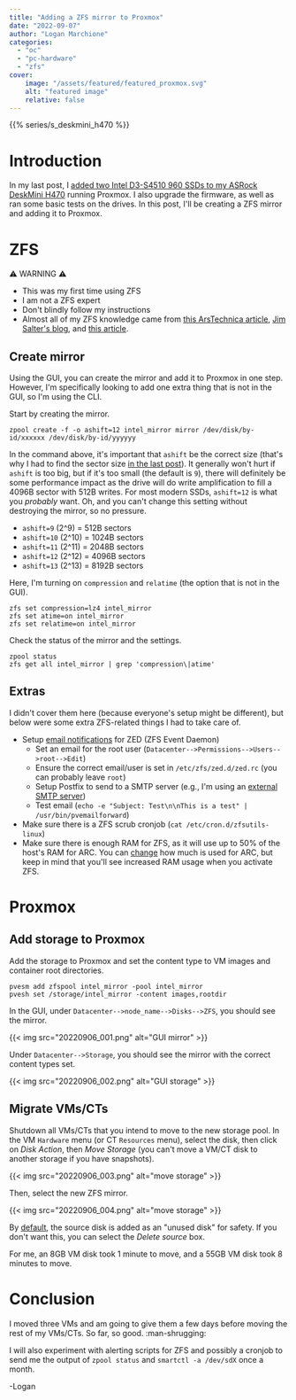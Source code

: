 ```yaml
---
title: "Adding a ZFS mirror to Proxmox"
date: "2022-09-07"
author: "Logan Marchione"
categories:
  - "oc"
  - "pc-hardware"
  - "zfs"
cover:
    image: "/assets/featured/featured_proxmox.svg"
    alt: "featured image"
    relative: false
---
```


{{% series/s_deskmini_h470 %}}

# Introduction

In my last post, I [added two Intel D3-S4510 960 SSDs to my ASRock DeskMini H470](/2022/09/adding-data-center-ssds-to-the-deskmini-h470/) running Proxmox. I also upgrade the firmware, as well as ran some basic tests on the drives. In this post, I'll be creating a ZFS mirror and adding it to Proxmox.

# ZFS

:warning: WARNING :warning:

- This was my first time using ZFS
- I am not a ZFS expert
- Don't blindly follow my instructions
- Almost all of my ZFS knowledge came from [this ArsTechnica article](https://arstechnica.com/information-technology/2020/05/zfs-101-understanding-zfs-storage-and-performance/), [Jim Salter's blog](https://jrs-s.net/2018/08/17/zfs-tuning-cheat-sheet/), and [this article](https://bigstep.com/blog/zfs-best-practices-and-caveats).

## Create mirror

Using the GUI, you can create the mirror and add it to Proxmox in one step. However, I'm specifically looking to add one extra thing that is not in the GUI, so I'm using the CLI.

Start by creating the mirror.

```
zpool create -f -o ashift=12 intel_mirror mirror /dev/disk/by-id/xxxxxx /dev/disk/by-id/yyyyyy
```

In the command above, it's important that `ashift` be the correct size (that's why I had to find the sector size [in the last post](/2022/09/adding-data-center-ssds-to-the-deskmini-h470/#identify-disks)). It generally won't hurt if `ashift` is too big, but if it's too small (the default is `9`), there will definitely be some performance impact as the drive will do write amplification to fill a 4096B sector with 512B writes. For most modern SSDs, `ashift=12` is what you *probably* want. Oh, and you can't change this setting without destroying the mirror, so no pressure.

* `ashift=9` (2^9) = 512B sectors
* `ashift=10` (2^10) = 1024B sectors
* `ashift=11` (2^11) = 2048B sectors
* `ashift=12` (2^12) = 4096B sectors
* `ashift=13` (2^13) = 8192B sectors

Here, I'm turning on `compression` and `relatime` (the option that is not in the GUI).

```
zfs set compression=lz4 intel_mirror
zfs set atime=on intel_mirror
zfs set relatime=on intel_mirror
```

Check the status of the mirror and the settings.

```
zpool status
zfs get all intel_mirror | grep 'compression\|atime'

```

## Extras

I didn't cover them here (because everyone's setup might be different), but below were some extra ZFS-related things I had to take care of.

* Setup [email notifications](https://pve.proxmox.com/wiki/ZFS_on_Linux#_configure_e_mail_notification) for ZED (ZFS Event Daemon)
  * Set an email for the root user (`Datacenter-->Permissions-->Users-->root-->Edit`)
  * Ensure the correct email/user is set in `/etc/zfs/zed.d/zed.rc` (you can probably leave `root`)
  * Setup Postfix to send to a SMTP server (e.g., I'm using an [external SMTP server](https://forum.proxmox.com/threads/get-postfix-to-send-notifications-email-externally.59940/))
  * Test email (`echo -e "Subject: Test\n\nThis is a test" | /usr/bin/pvemailforward`)
* Make sure there is a ZFS scrub cronjob (`cat /etc/cron.d/zfsutils-linux`)
* Make sure there is enough RAM for ZFS, as it will use up to 50% of the host's RAM for ARC. You can [change](https://pve.proxmox.com/wiki/ZFS_on_Linux#sysadmin_zfs_limit_memory_usage) how much is used for ARC, but keep in mind that you'll see increased RAM usage when you activate ZFS.

# Proxmox

## Add storage to Proxmox

Add the storage to Proxmox and set the content type to VM images and container root directories.

```
pvesm add zfspool intel_mirror -pool intel_mirror
pvesh set /storage/intel_mirror -content images,rootdir
```

In the GUI, under `Datacenter-->node_name-->Disks-->ZFS`, you should see the mirror.

{{< img src="20220906_001.png" alt="GUI mirror" >}}

Under `Datacenter-->Storage`, you should see the mirror with the correct content types set.

{{< img src="20220906_002.png" alt="GUI storage" >}}

## Migrate VMs/CTs

Shutdown all VMs/CTs that you intend to move to the new storage pool. In the VM `Hardware` menu (or CT `Resources` menu), select the disk, then click on *Disk Action*, then *Move Storage* (you can't move a VM/CT disk to another storage if you have snapshots).

{{< img src="20220906_003.png" alt="move storage" >}}

Then, select the new ZFS mirror.

{{< img src="20220906_004.png" alt="move storage" >}}

By [default](https://pve.proxmox.com/wiki/Storage_Migration), the source disk is added as an "unused disk" for safety. If you don't want this, you can select the *Delete source* box.

For me, an 8GB VM disk took 1 minute to move, and a 55GB VM disk took 8 minutes to move.

# Conclusion

I moved three VMs and am going to give them a few days before moving the rest of my VMs/CTs. So far, so good. :man-shrugging:

I will also experiment with alerting scripts for ZFS and possibly a cronjob to send me the output of `zpool status` and `smartctl -a /dev/sdX` once a month.

\-Logan